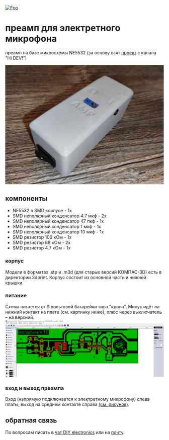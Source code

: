 [![Foo](https://img.shields.io/badge/ПОДПИСАТЬСЯ-НА%20ТГК%20DIY%20ELECTRONICS-brightgreen.svg?style=social&logo=telegram&color=blue)](https://t.me/diy_electron1cs)

# преамп для электретного микрофона

преамп на базе микросхемы NE5532 (за основу взят [проект](https://www.hi-dev.ru/projects/hi-dev-micro) с канала "Hi DEV!")

![готовый преамп](https://github.com/diy-electron1cs/mic-amp/blob/main/images/mic-amp-v-korpuse.jpg?raw=true)

## компоненты
- NE5532 в SMD корпусе - 1x
- SMD неполярный конденсатор 4.7 мкф - 2x
- SMD неполярный конденсатор 47 пкф - 1x
- SMD неполярный конденсатор 1 мкф - 1x
- SMD неполярный конденсатор 10 мкф - 1x
- SMD резистор 100 кОм - 1x
- SMD резистор 68 кОм - 2x
- SMD резистор 4.7 кОм - 1x

### корпус
Модели в форматах .stp и .m3d (для старых версий КОМПАС-3D) есть в директории 3dprint.
Корпус состоит из основной части и нижней крышки.

### питание
Схема питается от 9 вольтовой батарейки типа "крона".
Минус идёт на нижний контакт на плате (см. картинку ниже), плюс через выключатель – на верхний.
![pcb](https://github.com/diy-electron1cs/mic-amp/blob/main/images/pcb.png?raw=true)

### вход и выход преампа
Вход (напрямую подключается к электретному микрофону) слева платы, выход на среднем контакте справа [(см. рисунок)](https://github.com/diy-electron1cs/mic-amp/blob/main/images/pcb.png?raw=true).

## обратная связь
По вопросам писать в [чат DIY electronics](https://t.me/diy_electronics_chat) или на [почту](mailto:diy-electronics@mail.ru).
